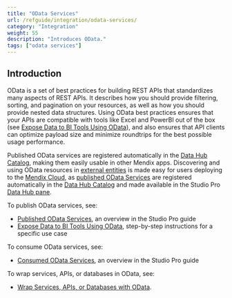 ```yaml
---
title: "OData Services"
url: /refguide/integration/odata-services/
category: "Integration"
weight: 55
description: "Introduces OData."
tags: ["odata services"]
---
```


## Introduction

OData is a set of best practices for building REST APIs that standardizes many aspects of REST APIs. It describes how you should provide filtering, sorting, and pagination on your resources, as well as how you should provide nested data structures. Using OData best practices ensures that your APIs are compatible with tools like Excel and PowerBI out of the box (see [Expose Data to BI Tools Using OData](/howto/integration/exposing-data-to-bi-tools-using-odata/)), and also ensures that API clients can optimize payload size and minimize roundtrips for the best possible usage performance. 

Published OData services are registered automatically in the [Data Hub Catalog](/data-hub/data-hub-catalog/), making them easily usable in other Mendix apps. Discovering and using OData resources in [external entities](/refguide/external-entities/) is made easy for users deploying to the [Mendix Cloud](/developerportal/deploy/mendix-cloud-deploy/), as [published OData Services](/refguide/published-odata-services/) are registered automatically in the [Data Hub Catalog](/data-hub/data-hub-catalog/) and made available in the Studio Pro [Data Hub pane](/refguide/data-hub-pane/).

To publish OData services, see:

* [Published OData Services](/refguide/published-odata-services/), an overview in the Studio Pro guide
* [Expose Data to BI Tools Using OData](/howto/integration/exposing-data-to-bi-tools-using-odata/), step-by-step instructions for a specific use case

To consume OData services, see:

* [Consumed OData Services](/refguide/consumed-odata-services/), an overview in the Studio Pro guide

To wrap services, APIs, or databases in OData, see:

* [Wrap Services, APIs, or Databases with OData](/refguide/wrap-services-odata/).
